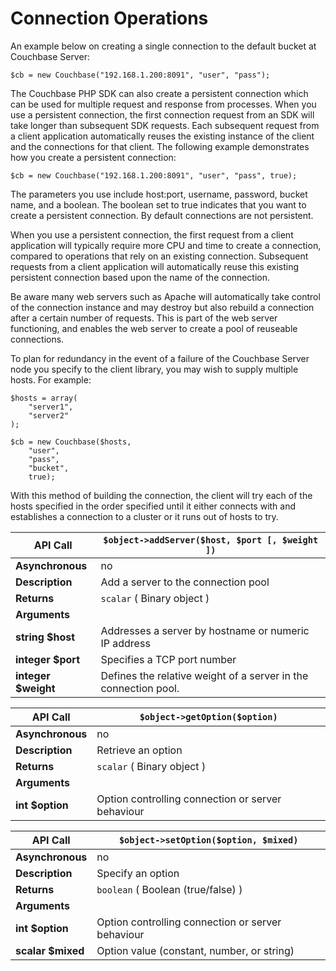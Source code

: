 # Connection Operations

An example below on creating a single connection to the default bucket at
Couchbase Server:


```
$cb = new Couchbase("192.168.1.200:8091", "user", "pass");
```

The Couchbase PHP SDK can also create a persistent connection which can be used
for multiple request and response from processes. When you use a persistent
connection, the first connection request from an SDK will take longer than
subsequent SDK requests. Each subsequent request from a client application
automatically reuses the existing instance of the client and the connections for
that client. The following example demonstrates how you create a persistent
connection:


```
$cb = new Couchbase("192.168.1.200:8091", "user", "pass", true);
```

The parameters you use include host:port, username, password, bucket name, and a
boolean. The boolean set to true indicates that you want to create a persistent
connection. By default connections are not persistent.

When you use a persistent connection, the first request from a client
application will typically require more CPU and time to create a connection,
compared to operations that rely on an existing connection. Subsequent requests
from a client application will automatically reuse this existing persistent
connection based upon the name of the connection.

Be aware many web servers such as Apache will automatically take control of the
connection instance and may destroy but also rebuild a connection after a
certain number of requests. This is part of the web server functioning, and
enables the web server to create a pool of reuseable connections.

To plan for redundancy in the event of a failure of the Couchbase Server node
you specify to the client library, you may wish to supply multiple hosts. For
example:


```
$hosts = array(
    "server1",
    "server2"
);

$cb = new Couchbase($hosts,
    "user",
    "pass",
    "bucket",
    true);
```

With this method of building the connection, the client will try each of the
hosts specified in the order specified until it either connects with and
establishes a connection to a cluster or it runs out of hosts to try.

<a id="table-couchbase-sdk_php_addserver"></a>

**API Call**        | `$object->addServer($host, $port [, $weight ])`                
--------------------|----------------------------------------------------------------
**Asynchronous**    | no                                                             
**Description**     | Add a server to the connection pool                            
**Returns**         | `scalar` ( Binary object )                                     
**Arguments**       |                                                                
**string $host**    | Addresses a server by hostname or numeric IP address           
**integer $port**   | Specifies a TCP port number                                    
**integer $weight** | Defines the relative weight of a server in the connection pool.

<a id="table-couchbase-sdk_php_getoption"></a>

**API Call**     | `$object->getOption($option)`                    
-----------------|--------------------------------------------------
**Asynchronous** | no                                               
**Description**  | Retrieve an option                               
**Returns**      | `scalar` ( Binary object )                       
**Arguments**    |                                                  
**int $option**  | Option controlling connection or server behaviour

<a id="table-couchbase-sdk_php_setoption"></a>

**API Call**      | `$object->setOption($option, $mixed)`            
------------------|--------------------------------------------------
**Asynchronous**  | no                                               
**Description**   | Specify an option                                
**Returns**       | `boolean` ( Boolean (true/false) )               
**Arguments**     |                                                  
**int $option**   | Option controlling connection or server behaviour
**scalar $mixed** | Option value (constant, number, or string)       

<a id="api-reference-store"></a>
